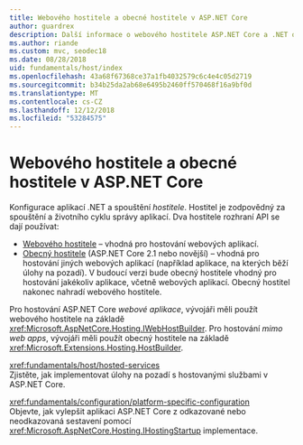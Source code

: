 ```yaml
---
title: Webového hostitele a obecné hostitele v ASP.NET Core
author: guardrex
description: Další informace o webového hostitele ASP.NET Core a .NET obecný hostitele, která jsou odpovědná za spuštění a životního cyklu správy aplikací.
ms.author: riande
ms.custom: mvc, seodec18
ms.date: 08/28/2018
uid: fundamentals/host/index
ms.openlocfilehash: 43a68f67368ce37a1fb4032579c6c4e4c05d2719
ms.sourcegitcommit: b34b25da2ab68e6495b2460ff570468f16a9bf0d
ms.translationtype: MT
ms.contentlocale: cs-CZ
ms.lasthandoff: 12/12/2018
ms.locfileid: "53284575"
---
```

# <a name="web-host-and-generic-host-in-aspnet-core"></a>Webového hostitele a obecné hostitele v ASP.NET Core

Konfigurace aplikací .NET a spouštění *hostitele*. Hostitel je zodpovědný za spouštění a životního cyklu správy aplikací. Dva hostitele rozhraní API se dají používat:

* [Webového hostitele](xref:fundamentals/host/web-host) &ndash; vhodná pro hostování webových aplikací.
* [Obecný hostitele](xref:fundamentals/host/generic-host) (ASP.NET Core 2.1 nebo novější) &ndash; vhodná pro hostování jiných webových aplikací (například aplikace, na kterých běží úlohy na pozadí). V budoucí verzi bude obecný hostitele vhodný pro hostování jakékoliv aplikace, včetně webových aplikací. Obecný hostitel nakonec nahradí webového hostitele.

Pro hostování ASP.NET Core *webové aplikace*, vývojáři měli použít webového hostitele na základě <xref:Microsoft.AspNetCore.Hosting.IWebHostBuilder>. Pro hostování *mimo web apps*, vývojáři měli použít obecný hostitele na základě <xref:Microsoft.Extensions.Hosting.HostBuilder>.

<xref:fundamentals/host/hosted-services>  
Zjistěte, jak implementovat úlohy na pozadí s hostovanými službami v ASP.NET Core.

<xref:fundamentals/configuration/platform-specific-configuration>  
Objevte, jak vylepšit aplikaci ASP.NET Core z odkazované nebo neodkazovaná sestavení pomocí <xref:Microsoft.AspNetCore.Hosting.IHostingStartup> implementace.
